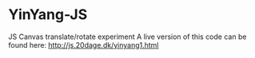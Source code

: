 # YinYang-JS
JS Canvas translate/rotate experiment
A live version of this code can be found here: http://js.20dage.dk/yinyang1.html
